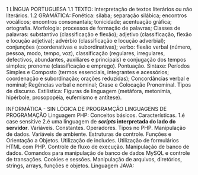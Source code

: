 1 LÍNGUA PORTUGUESA 1.1 TEXTO: Interpretação de textos literários ou não literários. 1.2 GRAMÁTICA: Fonética: sílaba; separação silábica; encontros vocálicos; encontros consonantais; tonicidade; acentuação gráfica; ortografia. Morfologia: processos de formação de palavras; Classes de palavras: substantivo (classificação e flexão); adjetivo (classificação, flexão e locução adjetiva); advérbio (classificação e locução adverbial); conjunções (coordenativas e subordinativas); verbo: flexão verbal (número, pessoa, modo, tempo, voz), classificação (regulares, irregulares, defectivos, abundantes, auxiliares e principais) e conjugação dos tempos simples; pronome (classificação e emprego). Pontuação. Sintaxe: Períodos Simples e Composto (termos essenciais, integrantes e acessórios; coordenação e subordinação; orações reduzidas); Concordâncias verbal e nominal; Regências verbal e nominal; Crase e Colocação Pronominal. Tipos de discurso. Estilística: Figuras de linguagem (metáfora, metonímia, hipérbole, prosopopéia, eufemismo e antítese).

INFORMÁTICA - SIN
	LÓGICA DE PROGRAMÇÃO
	LINGUAGENS DE PROGRAMAÇÃO
		Linguagem PHP: 
			Conceitos básicos. 
			Características. 
				1.é case sensitive
				2.é uma linguagem de **_scripts_ interpretada do lado do servidor**.
			Variáveis. 
			Constantes. 
			Operadores. 
			Tipos no PHP. 
			Manipulação de dados. 
			Variáveis de ambiente. 
			Estruturas de controle. 
			Funções e Orientação a Objetos. 
			Utilização de includes. 
			Utilização de formulários HTML com PHP. 
			Controle de fluxo de execução. 
			Manipulação de banco de dados. 
			Comandos para manipulação de banco de dados MySQL e controle de transações. Cookies e sessões. 
			Manipulação de arquivos, diretórios, strings, arrays, funções e objetos.
		Linguagem JAVA:
			